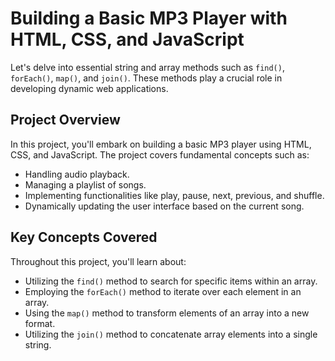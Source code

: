# Building a Basic MP3 Player with HTML, CSS, and JavaScript

Let's delve into essential string and array methods such as `find()`, `forEach()`, `map()`, and `join()`. These methods play a crucial role in developing dynamic web applications.

## Project Overview

In this project, you'll embark on building a basic MP3 player using HTML, CSS, and JavaScript. The project covers fundamental concepts such as:

- Handling audio playback.
- Managing a playlist of songs.
- Implementing functionalities like play, pause, next, previous, and shuffle.
- Dynamically updating the user interface based on the current song.

## Key Concepts Covered

Throughout this project, you'll learn about:

- Utilizing the `find()` method to search for specific items within an array.
- Employing the `forEach()` method to iterate over each element in an array.
- Using the `map()` method to transform elements of an array into a new format.
- Utilizing the `join()` method to concatenate array elements into a single string.



